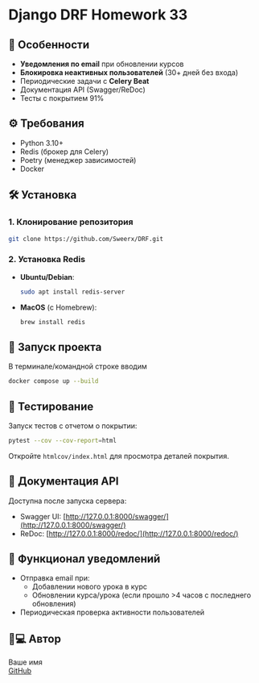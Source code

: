 # Django DRF Homework 33

## 🚀 Особенности

- **Уведомления по email** при обновлении курсов
- **Блокировка неактивных пользователей** (30+ дней без входа)
- Периодические задачи с **Celery Beat**
- Документация API (Swagger/ReDoc)
- Тесты с покрытием 91%

## ⚙️ Требования

- Python 3.10+
- Redis (брокер для Celery)
- Poetry (менеджер зависимостей)
- Docker

## 🛠 Установка

### 1. Клонирование репозитория
```bash
git clone https://github.com/Sweerx/DRF.git
```

### 2. Установка Redis
- **Ubuntu/Debian**:
  ```bash
  sudo apt install redis-server
  ```
- **MacOS** (с Homebrew):
  ```bash
  brew install redis
  ```

## 🏃 Запуск проекта

В терминале/командной строке вводим
```bash
docker compose up --build
```

## 🧪 Тестирование
Запуск тестов с отчетом о покрытии:
```bash
pytest --cov --cov-report=html
```
Откройте `htmlcov/index.html` для просмотра деталей покрытия.

## 📖 Документация API
Доступна после запуска сервера:
- Swagger UI: [http://127.0.0.1:8000/swagger/](http://127.0.0.1:8000/swagger/)
- ReDoc: [http://127.0.0.1:8000/redoc/](http://127.0.0.1:8000/redoc/)


## 📧 Функционал уведомлений
- Отправка email при:
  - Добавлении нового урока в курс
  - Обновлении курса/урока (если прошло >4 часов с последнего обновления)
- Периодическая проверка активности пользователей


## 👨💻 Автор
Ваше имя  
[GitHub](https://github.com/Sweerx)